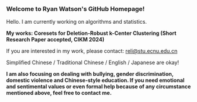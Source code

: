 ### Welcome to Ryan Watson's GitHub Homepage! 

<!--
**HonokaKousaka/HonokaKousaka** is a ✨ _special_ ✨ repository because its `README.md` (this file) appears on your GitHub profile.

Here are some ideas to get you started:

- 🔭 I’m currently working on ...
- 🌱 I’m currently learning ...
- 👯 I’m looking to collaborate on ...
- 🤔 I’m looking for help with ...
- 💬 Ask me about ...
- 📫 How to reach me: ...
- 😄 Pronouns: ...
- ⚡ Fun fact: ...
-->

Hello. I am currently working on algorithms and statistics. 

**My works: Coresets for Deletion-Robust k-Center Clustering (Short Research Paper accepted, CIKM 2024)**

If you are interested in my work, please contact: reli@stu.ecnu.edu.cn

Simplified Chinese / Traditional Chinese / English / Japanese are okay!

**I am also focusing on dealing with bullying, gender discrimination, domestic violence and Chinese-style education. If you need emotional and sentimental values or even formal help because of any circumstance mentioned above, feel free to contact me.**

